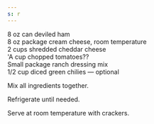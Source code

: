 ```yaml
---
s: r
---
```


8 oz can deviled ham  
8 oz package cream cheese, room temperature  
2 cups shredded cheddar cheese  
'A cup chopped tomatoes??   
Small package ranch dressing mix  
1/2 cup diced green chilies — optional  

Mix all ingredients together. 

Refrigerate until needed. 

Serve at room temperature with crackers. 